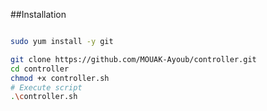 ##Installation


```bash

sudo yum install -y git

git clone https://github.com/MOUAK-Ayoub/controller.git
cd controller
chmod +x controller.sh
# Execute script
.\controller.sh
```